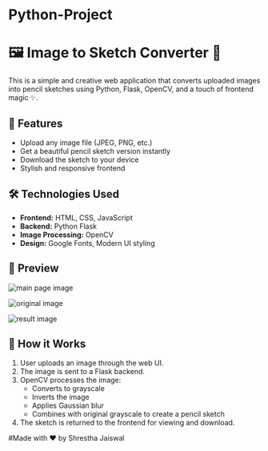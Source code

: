 # Python-Project
# 🖼️ Image to Sketch Converter 🎨

This is a simple and creative web application that converts uploaded images into pencil sketches using Python, Flask, OpenCV, and a touch of frontend magic ✨.

## 🚀 Features

- Upload any image file (JPEG, PNG, etc.)
- Get a beautiful pencil sketch version instantly
- Download the sketch to your device
- Stylish and responsive frontend


## 🛠️ Technologies Used

- **Frontend:** HTML, CSS, JavaScript
- **Backend:** Python Flask
- **Image Processing:** OpenCV
- **Design:** Google Fonts, Modern UI styling


## 📸 Preview

![main page image](https://github.com/user-attachments/assets/43107ff4-65a9-4165-a30e-762d27643bc2)

![original image](https://github.com/user-attachments/assets/bfa16240-6ef3-4ba8-8ce1-28622e461ce2)

![result image](https://github.com/user-attachments/assets/150303b2-76b5-4005-9531-bf28f1ba2640)


## 🧠 How it Works

1. User uploads an image through the web UI.
2. The image is sent to a Flask backend.
3. OpenCV processes the image:
   - Converts to grayscale
   - Inverts the image
   - Applies Gaussian blur
   - Combines with original grayscale to create a pencil sketch
4. The sketch is returned to the frontend for viewing and download.



#Made with ❤️ by Shrestha Jaiswal



